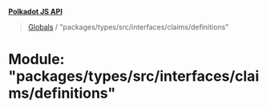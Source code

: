 **[Polkadot JS API](../README.md)**

> [Globals](../globals.md) / "packages/types/src/interfaces/claims/definitions"

# Module: "packages/types/src/interfaces/claims/definitions"
